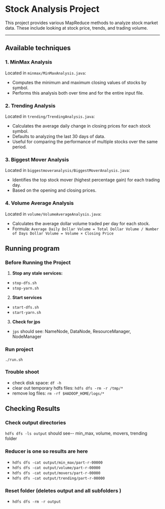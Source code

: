 # Stock Analysis Project

This project provides various MapReduce methods to analyze stock market data. 
These include looking at stock price, trends, and trading volume.

---

## Available techniques

### 1. MinMax Analysis
Located in `minmax/MinMaxAnalysis.java`:
- Computes the minimum and maximum closing values of stocks by symbol.
- Performs this analysis both over time and for the entire input file.

### 2. Trending Analysis
Located in `trending/TrendingAnalysis.java`:
- Calculates the average daily change in closing prices for each stock symbol.
- Defaults to analyzing the last 30 days of data.
- Useful for comparing the performance of multiple stocks over the same period.

### 3. Biggest Mover Analysis
Located in `biggestmoveranalysis/BiggestMoverAnalysis.java`:
- Identifies the top stock mover (highest percentage gain) for each trading day.
- Based on the opening and closing prices.

### 4. Volume Average Analysis
Located in `volume/VolumeAverageAnalysis.java`:
- Calculates the average dollar volume traded per day for each stock.
- Formula: ```Average Daily Dollar Volume = Total Dollar Volume / Number of Days Dollar Volume = Volume × Closing Price ```


## Running program
### Before Running the Project

1. **Stop any stale services:**
 - ```stop-dfs.sh```
 - ```stop-yarn.sh```
2. **Start services**
 - ```start-dfs.sh```
 - ```start-yarn.sh```
3. **Check for jps**
 - ```jps```
should see: NameNode, DataNode, ResourceManager, NodeManager

### Run project
 ```./run.sh```

### Trouble shoot
- check disk space: ```df -h```
- clear out temporary hdfs files: ```hdfs dfs -rm -r /tmp/*```
- remove log files: ```rm -rf $HADOOP_HOME/logs/*```


## Checking Results

### Check output directories
```hdfs dfs -ls output```
should see-- min_max, volume, movers, trending folder
### Reducer is one so results are here
- ```hdfs dfs -cat output/min_max/part-r-00000```
- ```hdfs dfs -cat output/volume/part-r-00000```
- ```hdfs dfs -cat output/movers/part-r-00000```
- ```hdfs dfs -cat output/trending/part-r-00000```
### Reset folder (deletes output and all subfolders )
- ```hdfs dfs -rm -r output```



